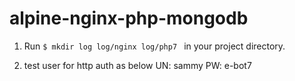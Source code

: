 # alpine-nginx-php-mongodb

1. Run ```$ mkdir log log/nginx log/php7 ``` in your project directory.

2. test user for http auth as below
  UN: sammy
  PW: e-bot7 

